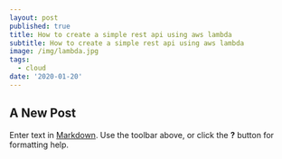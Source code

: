 ```yaml
---
layout: post
published: true
title: How to create a simple rest api using aws lambda
subtitle: How to create a simple rest api using aws lambda
image: /img/lambda.jpg
tags:
  - cloud
date: '2020-01-20'
---
```

## A New Post

Enter text in [Markdown](http://daringfireball.net/projects/markdown/). Use the toolbar above, or click the **?** button for formatting help.
